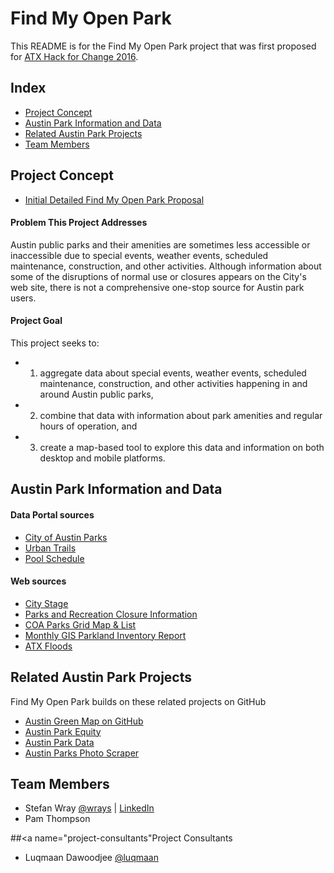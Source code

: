 # Find My Open Park

This README is for the Find My Open Park project that was first proposed for [ATX Hack for Change 2016](https://github.com/atxhack4change/2016-project-proposals).

## Index
* [Project Concept](#project-concept)
* [Austin Park Information and Data](#park-data)
* [Related Austin Park Projects](#related-projects)
* [Team Members](#team-members)

## <a name="project-concept"></a>Project Concept

* [Initial Detailed Find My Open Park Proposal](https://github.com/atxhack4change/2016-project-proposals/issues/27)

#### Problem This Project Addresses
Austin public parks and their amenities are sometimes less accessible or inaccessible due to special events, weather events, scheduled maintenance, construction, and other activities. Although information about some of the disruptions of normal use or closures appears on the City's web site, there is not a comprehensive one-stop source for Austin park users.

#### Project Goal
This project seeks to: 
* 1) aggregate data about special events, weather events, scheduled maintenance, construction, and other activities happening in and around Austin public parks,
* 2) combine that data with information about park amenities and regular hours of operation, and
* 3) create a map-based tool to explore this data and information on both desktop and mobile platforms. 

## <a name="park-data"></a>Austin Park Information and Data

#### Data Portal sources
- [City of Austin Parks](https://data.austintexas.gov/dataset/City-Of-Austin-Parks/99qw-4ixs)
- [Urban Trails](https://data.austintexas.gov/Government/Urban-Trails/bxbe-ndaw)
- [Pool Schedule](https://data.austintexas.gov/Neighborhood/Pool-Schedule2015/xaxa-886r)

#### Web sources
- [City Stage](http://www.austintexas.gov/department/citystage)
- [Parks and Recreation Closure Information](http://austintexas.gov/parkclosures)
- [COA Parks Grid Map & List](http://www.austintexas.gov/sites/default/files/files/Parks/GIS/Inventory/COA_Parks_Grid_Map_and_List.pdf)
- [Monthly GIS Parkland Inventory Report](http://www.austintexas.gov/sites/default/files/files/Parks/GIS/Inventory/Austin_PARD_Has.pdf)
- [ATX Floods](https://www.atxfloods.com)

## <a name="related-projects"></a>Related Austin Park Projects
Find My Open Park builds on these related projects on GitHub

* [Austin Green Map on GitHub](https://github.com/open-austin/austingreenmap)
* [Austin Park Equity](https://github.com/open-austin/austin-park-equity)
* [Austin Park Data](https://github.com/daniellillja/AustinParksData)
* [Austin Parks Photo Scraper](https://github.com/open-austin/austin-parks-photos)

## <a name="team-members"></a>Team Members
* Stefan Wray [@wrays](https://github.com/wrays) | [LinkedIn](https://www.linkedin.com/in/stefanwray)
* Pam Thompson

##<a name="project-consultants"</a>Project Consultants
* Luqmaan Dawoodjee [@luqmaan](https://github.com/luqmaan)





